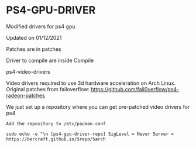 # PS4-GPU-DRIVER
Modified drivers for ps4 gpu

Updated on 01/12/2021

Patches are in patches

Driver to compile are inside Compile

ps4-video-drivers

Video drivers required to use 3d hardware acceleration on Arch Linux. Original patches from failoverflow: https://github.com/fail0verflow/ps4-radeon-patches

We just set up a repository where you can get pre-patched video drivers for ps4

    Add the repository to /etc/pacman.conf
    
    sudo echo -e "\n [ps4-gpu-driver-repo] SigLevel = Never Server = https://bercraft.github.io/$repo/$arch
